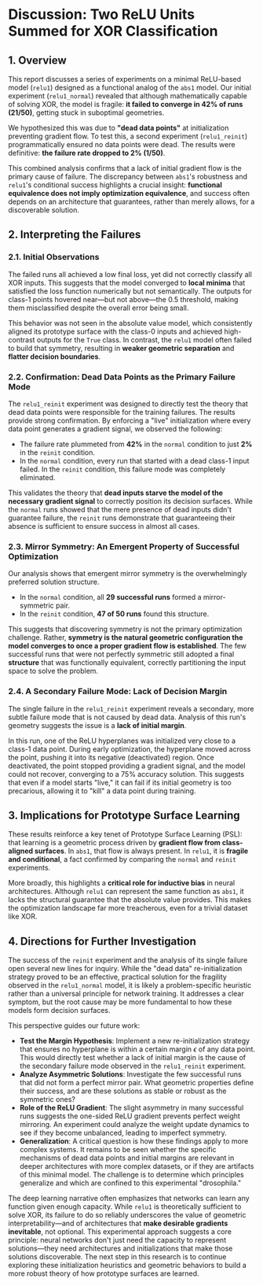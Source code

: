 # **Discussion: Two ReLU Units Summed for XOR Classification**

## 1. Overview

This report discusses a series of experiments on a minimal ReLU-based model (`relu1`) designed as a functional analog of the `abs1` model. Our initial experiment (`relu1_normal`) revealed that although mathematically capable of solving XOR, the model is fragile: **it failed to converge in 42% of runs (21/50)**, getting stuck in suboptimal geometries.

We hypothesized this was due to **"dead data points"** at initialization preventing gradient flow. To test this, a second experiment (`relu1_reinit`) programmatically ensured no data points were dead. The results were definitive: **the failure rate dropped to 2% (1/50)**.

This combined analysis confirms that a lack of initial gradient flow is the primary cause of failure. The discrepancy between `abs1`'s robustness and `relu1`'s conditional success highlights a crucial insight: **functional equivalence does not imply optimization equivalence**, and success often depends on an architecture that guarantees, rather than merely allows, for a discoverable solution.

## 2. Interpreting the Failures

### 2.1. Initial Observations

The failed runs all achieved a low final loss, yet did not correctly classify all XOR inputs. This suggests that the model converged to **local minima** that satisfied the loss function numerically but not semantically. The outputs for class-1 points hovered near—but not above—the 0.5 threshold, making them misclassified despite the overall error being small.

This behavior was not seen in the absolute value model, which consistently aligned its prototype surface with the class-0 inputs and achieved high-contrast outputs for the `True` class. In contrast, the `relu1` model often failed to build that symmetry, resulting in **weaker geometric separation** and **flatter decision boundaries**.

### 2.2. Confirmation: Dead Data Points as the Primary Failure Mode

The `relu1_reinit` experiment was designed to directly test the theory that dead data points were responsible for the training failures. The results provide strong confirmation. By enforcing a "live" initialization where every data point generates a gradient signal, we observed the following:

* The failure rate plummeted from **42%** in the `normal` condition to just **2%** in the `reinit` condition.
* In the `normal` condition, every run that started with a dead class-1 input failed. In the `reinit` condition, this failure mode was completely eliminated.

This validates the theory that **dead inputs starve the model of the necessary gradient signal** to correctly position its decision surfaces. While the `normal` runs showed that the mere presence of dead inputs didn't guarantee failure, the `reinit` runs demonstrate that guaranteeing their absence is sufficient to ensure success in almost all cases.

### 2.3. Mirror Symmetry: An Emergent Property of Successful Optimization

Our analysis shows that emergent mirror symmetry is the overwhelmingly preferred solution structure.

* In the `normal` condition, all **29 successful runs** formed a mirror-symmetric pair.
* In the `reinit` condition, **47 of 50 runs** found this structure.

This suggests that discovering symmetry is not the primary optimization challenge. Rather, **symmetry is the natural geometric configuration the model converges to once a proper gradient flow is established**. The few successful runs that were not perfectly symmetric still adopted a final **structure** that was functionally equivalent, correctly partitioning the input space to solve the problem.

### 2.4. A Secondary Failure Mode: Lack of Decision Margin

The single failure in the `relu1_reinit` experiment reveals a secondary, more subtle failure mode that is not caused by dead data. Analysis of this run's geometry suggests the issue is a **lack of initial margin**.

In this run, one of the ReLU hyperplanes was initialized very close to a class-1 data point. During early optimization, the hyperplane moved across the point, pushing it into its negative (deactivated) region. Once deactivated, the point stopped providing a gradient signal, and the model could not recover, converging to a 75% accuracy solution. This suggests that even if a model starts "live," it can fail if its initial geometry is too precarious, allowing it to "kill" a data point during training.

## 3. Implications for Prototype Surface Learning

These results reinforce a key tenet of Prototype Surface Learning (PSL): that learning is a geometric process driven by **gradient flow from class-aligned surfaces**. In `abs1`, that flow is always present. In `relu1`, it is **fragile and conditional**, a fact confirmed by comparing the `normal` and `reinit` experiments.

More broadly, this highlights a **critical role for inductive bias** in neural architectures. Although `relu1` can represent the same function as `abs1`, it lacks the structural guarantee that the absolute value provides. This makes the optimization landscape far more treacherous, even for a trivial dataset like XOR.

## 4. Directions for Further Investigation

The success of the `reinit` experiment and the analysis of its single failure open several new lines for inquiry. While the "dead data" re-initialization strategy proved to be an effective, practical solution for the fragility observed in the `relu1_normal` model, it is likely a problem-specific heuristic rather than a universal principle for network training. It addresses a clear symptom, but the root cause may be more fundamental to how these models form decision surfaces.

This perspective guides our future work:

* **Test the Margin Hypothesis**: Implement a new re-initialization strategy that ensures no hyperplane is within a certain margin $\epsilon$ of any data point. This would directly test whether a lack of initial margin is the cause of the secondary failure mode observed in the `relu1_reinit` experiment.
* **Analyze Asymmetric Solutions**: Investigate the few successful runs that did not form a perfect mirror pair. What geometric properties define their success, and are these solutions as stable or robust as the symmetric ones?
* **Role of the ReLU Gradient**: The slight asymmetry in many successful runs suggests the one-sided ReLU gradient prevents perfect weight mirroring. An experiment could analyze the weight update dynamics to see if they become unbalanced, leading to imperfect symmetry.
* **Generalization**: A critical question is how these findings apply to more complex systems. It remains to be seen whether the specific mechanisms of dead data points and initial margins are relevant in deeper architectures with more complex datasets, or if they are artifacts of this minimal model. The challenge is to determine which principles generalize and which are confined to this experimental "drosophila."

The deep learning narrative often emphasizes that networks can learn any function given enough capacity. While `relu1` is theoretically sufficient to solve XOR, its failure to do so reliably underscores the value of geometric interpretability—and of architectures that **make desirable gradients inevitable**, not optional. This experimental approach suggests a core principle: neural networks don't just need the capacity to represent solutions—they need architectures and initializations that make those solutions discoverable. The next step in this research is to continue exploring these initialization heuristics and geometric behaviors to build a more robust theory of how prototype surfaces are learned.